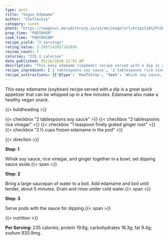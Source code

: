 ```yaml
---
type: post
title: "Vegan Edamame"
author: "ChefJackie"
category: lunch
photo: "https://imagesvc.meredithcorp.io/v3/mm/image?url=https%3A%2F%2Fimages.media-allrecipes.com%2Fuserphotos%2F5284997.jpg"
prep_time: "P0DT0H5M"
cook_time: "P0DT0H10M"
recipe_yield: "2 servings"
rating_value: 3.2857142857142856
review_count: 7
calories: "235.1 calories"
date_published: 05/26/2020 12:55 AM
description: "This easy edamame (soybean) recipe served with a dip is a great quick appetizer that can be whipped up in a few minutes. Edamame also make a healthy vegan snack."
recipe_ingredient: ['2 tablespoons soy sauce', '2 tablespoons rice vinegar', '1 teaspoon finely grated ginger root', '2\u2009½ cups frozen edamame in the pod']
recipe_instructions: [{'@type': 'HowToStep', 'text': 'Whisk soy sauce, rice vinegar, and ginger together in a bowl; set dipping sauce aside.\n'}, {'@type': 'HowToStep', 'text': 'Bring a large saucepan of water to a boil. Add edamame and boil until tender, about 5 minutes. Drain and rinse under cold water.\n'}, {'@type': 'HowToStep', 'text': 'Serve pods with the sauce for dipping.\n'}]
---
```


This easy edamame (soybean) recipe served with a dip is a great quick appetizer that can be whipped up in a few minutes. Edamame also make a healthy vegan snack. 

{{< boldheading >}}

{{< checkbox "2 tablespoons soy sauce" >}}
{{< checkbox "2 tablespoons rice vinegar" >}}
{{< checkbox "1 teaspoon finely grated ginger root" >}}
{{< checkbox "2 ½ cups frozen edamame in the pod" >}}


{{< direction >}}

**Step: 1**

Whisk soy sauce, rice vinegar, and ginger together in a bowl; set dipping sauce aside.{{< span >}}

**Step: 2**

Bring a large saucepan of water to a boil. Add edamame and boil until tender, about 5 minutes. Drain and rinse under cold water.{{< span >}}

**Step: 3**

Serve pods with the sauce for dipping.{{< span >}}

{{< nutrition >}}

**Per Serving:** 235 calories; protein 19.8g; carbohydrates 18.3g; fat 9.4g; sodium 920.9mg.
